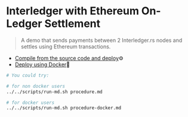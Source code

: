 # Interledger with Ethereum On-Ledger Settlement
> A demo that sends payments between 2 Interledger.rs nodes and settles using Ethereum transactions.

- [Compile from the source code and deploy](./procedure.md)⚙
- [Deploy using Docker](./procedure-docker.md)🐳

<!--!
printf "You could try:\n\n"
printf "For non docker users\n"
printf "\e[32;1m../../scripts/run-md.sh procedure.md\e[m\n\n"
printf "For docker users\n"
printf "\e[32;1m../../scripts/run-md.sh procedure-docker.md\e[m\n"
-->

```bash #
# You could try:

# for non docker users
../../scripts/run-md.sh procedure.md

# for docker users
../../scripts/run-md.sh procedure-docker.md
```
